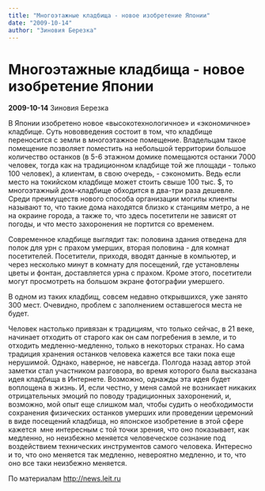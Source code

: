 ```yaml
---
title: "Многоэтажные кладбища - новое изобретение Японии"
date: "2009-10-14"
author: "Зиновия Березка"
---
```


# Многоэтажные кладбища - новое изобретение Японии

**2009-10-14** Зиновия Березка

В Японии изобретено новое «высокотехнологичное» и «экономичное» кладбище. Суть нововведения состоит в том, что кладбище переносится с земли в многоэтажное помещение. Владельцам такое помещение позволяет поместить на небольшой территории большое количество останков (в 5-6 этажном домике помещаются останки 7000 человек, тогда как на традиционном кладбище той же площади - только 100 человек), а клиентам, в свою очередь, - сэкономить. Ведь если место на токийском кладбище может стоить свыше 100 тыс. $, то многоэтажный дом-кладбище обходится в два-три раза дешевле. Среди преимуществ нового способа организации могилы клиенты называют то, что такие дома находятся близко к станциям метро, а не на окраине города, а также то, что здесь посетители не зависят от погоды, и что место захоронения не портится со временем.

Современное кладбище выглядит так: половина здания отведена для полок для урн с прахом умерших, вторая половина - для комнат посетителей. Посетители, приходя, вводят данные в компьютер, и через несколько минут в комнату для посещений, где установлены цветы и фонтан, доставляется урна с прахом. Кроме этого, посетители могут просмотреть на большом экране фотографии умершего.

В одном из таких кладбищ, совсем недавно открывшихся, уже занято 300 мест. Очевидно, проблем с заполнением оставшегося места не будет.

Человек настолько привязан к традициям, что только сейчас, в 21 веке, начинает отходить от старого как он сам погребения в земле, и то отходить медленно-медленно, только в некоторых странах. Но сама традиция хранения останков человека кажется все таки пока еще нерушимой. Однако, наверное, не навсегда. Полгода назад автор этой заметки стал участником разговора, во время которого была высказана идея кладбища в Интернете. Возможно, однажды эта идея будет воплощена в жизнь. И, если честно, у меня самой не возникает никаких отрицательных эмоций по поводу традиционных захоронений, и, возможно, мой опыт еще слишком мал, чтобы судить о необходимости сохранения физических останков умерших или проведении церемоний в виде посещений кладбища, но японское изобретение в этой сфере кажется  мне интересным с той точки зрения, что оно показывает, как медленно, но неизбежно меняется человеческое сознание под воздействием технических инструментов самого человека. Интересно и то, что оно меняется так медленно, невероятно медленно, и то, что оно все таки неизбежно меняется.

По материалам http://news.leit.ru